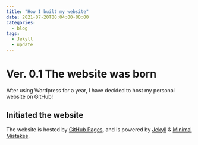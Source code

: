 ```yaml
---
title: "How I built my website"
date: 2021-07-20T00:04:00-00:00
categories:
  - blog
tags:
  - Jekyll
  - update
---
```


# Ver. 0.1 The website was born
After using Wordpress for a year, I have decided to host my personal website on GitHub!

## Initiated the website
The website is hosted by [GitHub Pages](https://pages.github.com/), and is powered by [Jekyll](https://jekyllrb.com/) & [Minimal Mistakes](https://mademistakes.com/work/minimal-mistakes-jekyll-theme/).